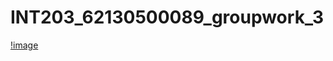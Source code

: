# INT203_62130500089_groupwork_3
[!image](https://github.com/fxxhhhhhhh/INT203_62130500089_groupwork_3/blob/main/preview.jpg)
